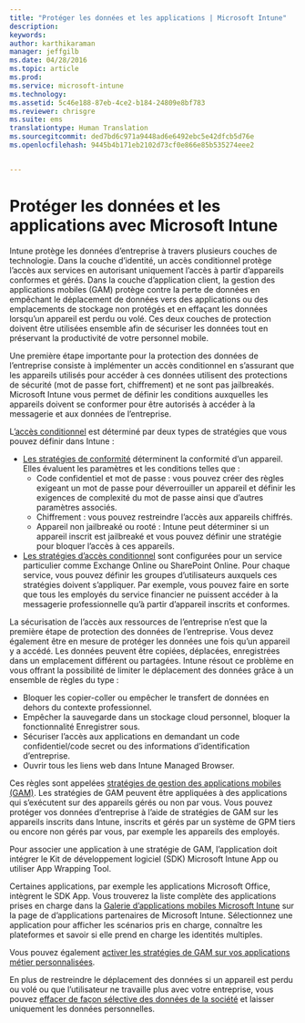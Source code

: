 ```yaml
---
title: "Protéger les données et les applications | Microsoft Intune"
description: 
keywords: 
author: karthikaraman
manager: jeffgilb
ms.date: 04/28/2016
ms.topic: article
ms.prod: 
ms.service: microsoft-intune
ms.technology: 
ms.assetid: 5c46e188-87eb-4ce2-b184-24809e8bf783
ms.reviewer: chrisgre
ms.suite: ems
translationtype: Human Translation
ms.sourcegitcommit: ded7bd6c971a9448ad6e6492ebc5e42dfcb5d76e
ms.openlocfilehash: 9445b4b171eb2102d73cf0e866e85b535274eee2


---
```


# Protéger les données et les applications avec Microsoft Intune


Intune protège les données d’entreprise à travers plusieurs couches de technologie.
  Dans la couche d’identité, un accès conditionnel protège l’accès aux services en autorisant uniquement l’accès à partir d’appareils conformes et gérés.  Dans la couche d’application client, la gestion des applications mobiles (GAM) protège contre la perte de données en empêchant le déplacement de données vers des applications ou des emplacements de stockage non protégés et en effaçant les données lorsqu’un appareil est perdu ou volé.  Ces deux couches de protection doivent être utilisées ensemble afin de sécuriser les données tout en préservant la productivité de votre personnel mobile.

Une première étape importante pour la protection des données de l’entreprise consiste à implémenter un accès conditionnel en s’assurant que les appareils utilisés pour accéder à ces données utilisent des protections de sécurité (mot de passe fort, chiffrement) et ne sont pas jailbreakés. Microsoft Intune vous permet de définir les conditions auxquelles les appareils doivent se conformer pour être autorisés à accéder à la messagerie et aux données de l’entreprise.

L[’accès conditionnel](restrict-access-to-email-and-o365-services-with-microsoft-intune.md) est déterminé par deux types de stratégies que vous pouvez définir dans Intune :
- [Les stratégies de conformité](introduction-to-device-compliance-policies-in-microsoft-intune.md) déterminent la conformité d’un appareil. Elles évaluent les paramètres et les conditions telles que :
  - Code confidentiel et mot de passe : vous pouvez créer des règles exigeant un mot de passe pour déverrouiller un appareil et définir les exigences de complexité du mot de passe ainsi que d’autres paramètres associés.
  - Chiffrement : vous pouvez restreindre l’accès aux appareils chiffrés.
  - Appareil non jailbreaké ou rooté : Intune peut déterminer si un appareil inscrit est jailbreaké et vous pouvez définir une stratégie pour bloquer l’accès à ces appareils.
- [Les stratégies d’accès conditionnel](restrict-access-to-email-and-o365-services-with-microsoft-intune.md) sont configurées pour un service particulier comme Exchange Online ou SharePoint Online. Pour chaque service, vous pouvez définir les groupes d’utilisateurs auxquels ces stratégies doivent s’appliquer. Par exemple, vous pouvez faire en sorte que tous les employés du service financier ne puissent accéder à la messagerie professionnelle qu’à partir d’appareil inscrits et conformes.

La sécurisation de l’accès aux ressources de l’entreprise n’est que la première étape de protection des données de l’entreprise. Vous devez également être en mesure de protéger les données une fois qu’un appareil y a accédé. Les données peuvent être copiées, déplacées, enregistrées dans un emplacement différent ou partagées. Intune résout ce problème en vous offrant la possibilité de limiter le déplacement des données grâce à un ensemble de règles du type :
- Bloquer les copier-coller ou empêcher le transfert de données en dehors du contexte professionnel.
- Empêcher la sauvegarde dans un stockage cloud personnel, bloquer la fonctionnalité Enregistrer sous.
- Sécuriser l’accès aux applications en demandant un code confidentiel/code secret ou des informations d’identification d’entreprise.
- Ouvrir tous les liens web dans Intune Managed Browser.

Ces règles sont appelées [stratégies de gestion des applications mobiles (GAM)](protect-app-data-using-mobile-app-management-policies-with-microsoft-intune.md).  Les stratégies de GAM peuvent être appliquées à des applications qui s’exécutent sur des appareils gérés ou non par vous.  Vous pouvez protéger vos données d’entreprise à l’aide de stratégies de GAM sur les appareils inscrits dans Intune, inscrits et gérés par un système de GPM tiers ou encore non gérés par vous, par exemple les appareils des employés.

Pour associer une application à une stratégie de GAM, l’application doit intégrer le Kit de développement logiciel (SDK) Microsoft Intune App ou utiliser App Wrapping Tool.

Certaines applications, par exemple les applications Microsoft Office, intègrent le SDK App. Vous trouverez la liste complète des applications prises en charge dans la [Galerie d’applications mobiles Microsoft Intune](https://www.microsoft.com/en-us/server-cloud/products/microsoft-intune/partners.aspx) sur la page de d’applications partenaires de Microsoft Intune. Sélectionnez une application pour afficher les scénarios pris en charge, connaître les plateformes et savoir si elle prend en charge les identités multiples.

Vous pouvez également [activer les stratégies de GAM sur vos applications métier personnalisées](decide-how-to-prepare-apps-for-mobile-application-management-with-microsoft-intune.md).

En plus de restreindre le déplacement des données si un appareil est perdu ou volé ou que l’utilisateur ne travaille plus avec votre entreprise, vous pouvez [effacer de façon sélective des données de la société](wipe-managed-company-app-data-with-microsoft-intune.md) et laisser uniquement les données personnelles.



<!--HONumber=Jun16_HO4-->


